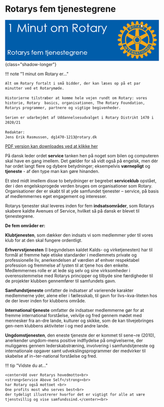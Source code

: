 # Rotarys fem tjenestegrene

![Rotarys fem tjenestegrene](images/tjenestegrene.jpg){class="shadow-longer"} 

!!! note "1 minut om Rotary er..."

    Alt om Rotary fortalt i små bidder, der kan læses op på et par minutter ved et Rotarymøde.
    
    Historierne tilstræber at komme hele vejen rundt om Rotary: vores historie, Rotary  basics, organisationen, The Rotary Foundation, Rotarys programmer, partnere og vigtige begivenheder.
    
    Serien er udarbejdet af Uddannelsesudvalget i Rotary Distrikt 1470 i 2020/21
    
    Redaktør: 
    Jens Erik Rasmussen, dg1470-1213@rotary.dk


<a href=https://1minut.rotary.dk/pdf-versioner/1_minut_om_Rotary_Rotarys_fem_tjenestegrene.pdf target=_blank>PDF version kan downloades ved at klikke her</a>


På dansk leder ordet <strong>service</strong> tanken hen på noget som bilen og computeren skal have en gang imellem. Det gælder for så vidt også på engelsk, men dér har ordet langt flere og dybere betydninger; eksempelvis <strong>værnepligt</strong> og <strong>tjeneste</strong> - af den type man kan gøre hinanden.


Et sted midt imellem disse to betydninger er begrebet <strong>serviceklub</strong> opstået, der i den engelsksprogede verden bruges om organisationer som Rotary. Organisationer der er skabt til at yde samfundet tjenester – service, på basis af medlemmernes eget engagement og interesser.


Rotarys tjenester skal leveres inden for fem <strong>indsatsområder</strong>, som Rotarys skabere kaldte Avenues of Service, hvilket så på dansk er blevet til tjenestegrene.


<strong>De fem områder er:</strong>


<strong>Klubtjenesten</strong>, som dækker den indsats vi som medlemmer yder til vores klub for at den skal fungere ordentligt. 


<strong>Erhvervstjenesten</strong> (I begyndelsen kaldet Kalds- og virketjenesten) har til formål at fremme høje etiske standarder i medlemmets private og professionelle liv, anerkendelsen af værdien af enhver respektabel profession og fremmelse af lysten til at tjene hos den enkelte. Medlemmernes rolle er at lede sig selv og sine virksomheder i overensstemmelse med Rotarys principper og tilbyde sine færdigheder til de projekter klubben gennemfører til samfundets gavn. 


<strong>Samfundstjeneste</strong> omfatter de indsatser af varierende karakter medlemmerne yder, alene eller i fællesskab, til gavn for livs¬kva-liteten hos de der lever inden for klubbens område.


<strong>International tjeneste</strong> omfatter de indsatser medlemmerne gør for at fremme international forståelse, velvilje og fred gennem mødet med mennesker fra an-dre lande, kulturer og skikke, som de kan tilvejebringes gen-nem klubbens aktiviteter i og med andre lande.


<strong>Ungdomstjenesten</strong>, den eneste tjeneste der er kommet til sene¬re (2010), anerkender ungdom-mens positive indflydelse på omgivelserne, der muliggøres gennem lederskabstræning, involvering i samfundstjeneste og internationale opgaver samt udvekslingsprogrammer der medvirker til skabelse af in¬ter-national forståelse og fred.



!!! tip "Vidste du at..."

    <center>Ud over Rotarys hovedmotto<br> 
    <strong>Service Above Self</strong><br>
    har Rotary også mottoet <br>
    One profits most who serves best<br>
    der tydeligt illustrerer hvorfor det er vigtigt for alle at være tjenstvillig og vise samfundssind.</center><br>
